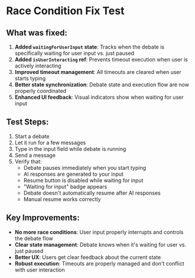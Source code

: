 # Race Condition Fix Test

## What was fixed:

1. **Added `waitingForUserInput` state**: Tracks when the debate is specifically waiting for user input vs. just paused
2. **Added `isUserInteracting` ref**: Prevents timeout execution when user is actively interacting
3. **Improved timeout management**: All timeouts are cleared when user starts typing
4. **Better state synchronization**: Debate state and execution flow are now properly coordinated
5. **Enhanced UI feedback**: Visual indicators show when waiting for user input

## Test Steps:

1. Start a debate
2. Let it run for a few messages
3. Type in the input field while debate is running
4. Send a message
5. Verify that:
   - Debate pauses immediately when you start typing
   - AI responses are generated to your input
   - Resume button is disabled while waiting for input
   - "Waiting for input" badge appears
   - Debate doesn't automatically resume after AI responses
   - Manual resume works correctly

## Key Improvements:

- **No more race conditions**: User input properly interrupts and controls the debate flow
- **Clear state management**: Debate knows when it's waiting for user vs. just paused
- **Better UX**: Users get clear feedback about the current state
- **Robust execution**: Timeouts are properly managed and don't conflict with user interaction 